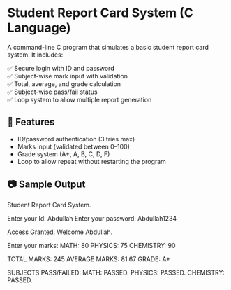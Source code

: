 # Student Report Card System (C Language)

A command-line C program that simulates a basic student report card system. It includes:

✅ Secure login with ID and password  
✅ Subject-wise mark input with validation  
✅ Total, average, and grade calculation  
✅ Subject-wise pass/fail status  
✅ Loop system to allow multiple report generation  

## 🔧 Features
- ID/password authentication (3 tries max)
- Marks input (validated between 0–100)
- Grade system (A+, A, B, C, D, F)
- Loop to allow repeat without restarting the program

## 📷 Sample Output

Student Report Card System.

Enter your Id: Abdullah
Enter your password: Abdullah1234

Access Granted.
Welcome Abdullah.

Enter your marks:
MATH: 80
PHYSICS: 75
CHEMISTRY: 90

<RESULTS>
TOTAL MARKS: 245
AVERAGE MARKS: 81.67
GRADE: A+

SUBJECTS PASS/FAILED:
MATH: PASSED.
PHYSICS: PASSED.
CHEMISTRY: PASSED.
